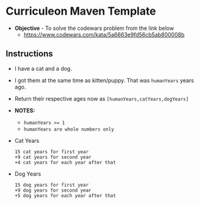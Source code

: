 # Curriculeon Maven Template
* **Objective** - To solve the codewars problem from the link below
  * https://www.codewars.com/kata/5a6663e9fd56cb5ab800008b

## Instructions
* I have a cat and a dog.
* I got them at the same time as kitten/puppy. That was `humanYears` years ago.
* Return their respective ages now as `[humanYears,catYears,dogYears]`
* **NOTES:**
    * `humanYears >= 1`
    * `humanYears are whole numbers only`

* Cat Years
    ```
    15 cat years for first year
    +9 cat years for second year
    +4 cat years for each year after that
    ```

* Dog Years 
    ```
    15 dog years for first year
    +9 dog years for second year
    +5 dog years for each year after that
    ```